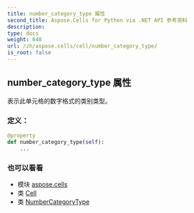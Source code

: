 ```yaml
---
title: number_category_type 属性
second_title: Aspose.Cells for Python via .NET API 参考资料
description:
type: docs
weight: 640
url: /zh/aspose.cells/cell/number_category_type/
is_root: false
---
```

## number_category_type 属性

表示此单元格的数字格式的类别类型。
### 定义：
```python
@property
def number_category_type(self):
    ...
```

### 也可以看看
* 模块 [aspose.cells](../../)
* 类 [Cell](/cells/python-net/zh/aspose.cells/cell)
* 类 [NumberCategoryType](/cells/python-net/zh/aspose.cells/numbercategorytype)
